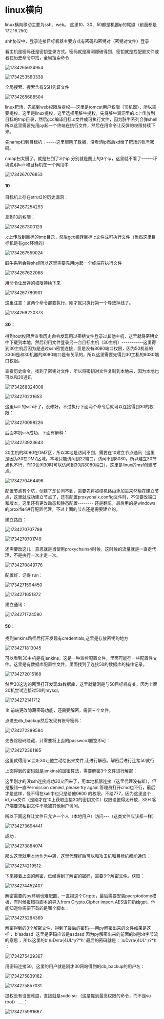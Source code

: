 #  linux横向

linux横向移动主要为ssh、web。         这里10、30、50都是机器ip的尾缀（前面都是172.16.250）

shh协议中，登录连接目标机器主要方式有密码和密钥对（密钥对文件）登录

​        看主机是密码还是密钥登录方式。密码就是猜测爆破得到，密钥就是找配置文件或者在历史命令中找，全局搜索命令

![1734265624954](https://cdn.jsdelivr.net/gh/maybeyjb/blue-team/img/202506170942346.png)

![1734253580338](https://cdn.jsdelivr.net/gh/maybeyjb/blue-team/img/202506170942347.png)

  全局搜索、搜索含有SSH凭证文件

![1734265688504](https://cdn.jsdelivr.net/gh/maybeyjb/blue-team/img/202506170942348.png)

  linux靶场，先拿到web权限后提权---这里是tomcat用户权限（10机器），所以需要提权，这里是linux提权，这里选择用脏牛提权，先将脏牛漏洞里的.c上传放到目标的tmp目录，然后gcc编译目标.c文件成可执行文件，因为脏牛系列会弹shell所以这里需要先用py起一个终端在执行文件，然后在用命令让反弹的权限持续下来。

先namp扫到目标机：-----这里眼瞎了耽搁，没看清ip然后xd给了靶场的账号密码。

nmap扫太慢了。就是扫到了3个ip  分别就是图上的3个ip，这里就不看了------环境说明kali 和目标机在一个网段中

![1734267076853](https://cdn.jsdelivr.net/gh/maybeyjb/blue-team/img/202506170942349.png)

#### 10

目标机上存在strut2的历史漏洞：

![1734267254293](https://cdn.jsdelivr.net/gh/maybeyjb/blue-team/img/202506170942350.png)

拿到10的权限：

![1734267300129](https://cdn.jsdelivr.net/gh/maybeyjb/blue-team/img/202506170942351.png)

.c上传放到目标的tmp目录，然后gcc编译目标.c文件成可执行文件（当然这里目标机是有gcc环境的）

![1734267559024](https://cdn.jsdelivr.net/gh/maybeyjb/blue-team/img/202506170942352.png)



脏牛系列会弹shell所以这里需要先用py起一个终端在执行文件

![1734267622068](https://cdn.jsdelivr.net/gh/maybeyjb/blue-team/img/202506170942353.png)

用命令让反弹的权限持续下来

![1734267780901](https://cdn.jsdelivr.net/gh/maybeyjb/blue-team/img/202506170942354.png)

这里注意：这两个命令都要执行，刚才就只执行第一个导致掉线了。

![1734268220373](https://cdn.jsdelivr.net/gh/maybeyjb/blue-team/img/202506170942355.png)

#### 30：

得到root权限后查看历史命令发现用过密钥文件登录过其他主机，这里就将密钥文件下载到本地，然后利用文件登录另一台目标主机（30主机）-----------这里得到30主机后因为是通过ssh密钥连接，但是没有8080端口权限，因为50机器的3306是和30机器的8080端口是有关系的，所以这里需要先得到30主机的8080端口权限。

查看历史命令，找到了密钥对文件，所以将密钥对文件复制到本地来，因为本地也可以和30通讯

![1734268324008](https://cdn.jsdelivr.net/gh/maybeyjb/blue-team/img/202506170942356.png)

![1734270231653](https://cdn.jsdelivr.net/gh/maybeyjb/blue-team/img/202506170942357.png)

这里kali 的ssh坏了，没修好，不过执行下面两个命令后就可以连接得到30的权限：

![1734270098226](https://cdn.jsdelivr.net/gh/maybeyjb/blue-team/img/202506170942358.png)



后面本机ssh成功，下面有解释：

![1734273923643](https://cdn.jsdelivr.net/gh/maybeyjb/blue-team/img/202506170942359.png)

​      30主机的8080在DMZ区，所以本地是访问不到，需要在10建立节点通讯（这里是因为30在DMZ区域，本地只能访问到22端口，访问不到8080，所以建立30节点也不行，而10访问30时可以访问到30的8080端口），这里是linux的msf创建节点。

![1734270464496](https://cdn.jsdelivr.net/gh/maybeyjb/blue-team/img/202506170942360.png)

  配置节点有个坑，创建了却访问不到，需要先将被控机路由添加进来然后在建立节点，这里就成功建立节点了，还有配置proxychaix.config文件时，不仅要改端口和版本，这里还有更改动态和静态配置--------  还是翻车，最后用的是windows的proxifier进行配置代理。不过上面的节点还是需要建立的。

建立路由：

![1734270707798](https://cdn.jsdelivr.net/gh/maybeyjb/blue-team/img/202506170942361.png)

![1734270701749](https://cdn.jsdelivr.net/gh/maybeyjb/blue-team/img/202506170942362.png)

还需要改这儿：意思就是当使用proxychains4时候，这时候的流量就是一直走代理，不是执行一次才走一次。

![1734270849776](https://cdn.jsdelivr.net/gh/maybeyjb/blue-team/img/202506170942363.png)

配置好，记得   run：

![1734271594450](https://cdn.jsdelivr.net/gh/maybeyjb/blue-team/img/202506170942364.png)

![1734271651872](https://cdn.jsdelivr.net/gh/maybeyjb/blue-team/img/202506170942365.png)

建立通讯：

![1734271724580](https://cdn.jsdelivr.net/gh/maybeyjb/blue-team/img/202506170942366.png)

#### 50：

找到jenkins路径后打开发现有credentials,这里是存放密钥的地方

![1734271813045](https://cdn.jsdelivr.net/gh/maybeyjb/blue-team/img/202506170942368.png)

可以看到30主机是有jenkins，这是一种监控配置文件，里面可能存一些配置性文件。这里是有数据库配置性文件，里面找到了连接50的数据库的操作记录，

![1734272015168](https://cdn.jsdelivr.net/gh/maybeyjb/blue-team/img/202506170942369.png)

然后30这边的网页打开发现da数据库，这里就猜测是与50目标机有关，因为上面30机尝试连接过50的mysql。

![1734272141712](https://cdn.jsdelivr.net/gh/maybeyjb/blue-team/img/202506170942370.png)

1h  前端更改隐藏密码功能，还需要解密，需要三个文件。

点进去db_backup然后发现有账号密码：

![1734272289584](https://cdn.jsdelivr.net/gh/maybeyjb/blue-team/img/202506170942371.png)

先去除密码隐藏，只需要将上面的password置空即可：

![1734272361165](https://cdn.jsdelivr.net/gh/maybeyjb/blue-team/img/202506170942372.png)

 这里就得用nc监听30让他主动给出来文件,让进行解密。解密后进行连接50就行

上面得到的密码就是jenkins的加密算法，需要解密3个文件进行解密：

这里刚才的没ssh连接成功30又回来了，用本地机器连接（这里代理没有断），但是报错一直Permission denied, please try again.管理员打开cmd也不行，最后才是这样，怪不得在kali中也只是给他0600 的权限，不给777，因为这里这个id_rsa文件（是刚才在10上获取连接30的密钥文件）权限设置得太开放，SSH 客户端要求私钥文件不能被其他用户访问。

所以下面这样让文件只允许一个人（本地用户）访问---（这类文件应该都一样）

![1734273694441](https://cdn.jsdelivr.net/gh/maybeyjb/blue-team/img/202506170942373.png)

成功：

![1734273884074](https://cdn.jsdelivr.net/gh/maybeyjb/blue-team/img/202506170942374.png)

那么这里就用本地作为中转，这里代理好后可以和攻击机和目标机都能通讯：

![1734274219512](https://cdn.jsdelivr.net/gh/maybeyjb/blue-team/img/202506170942375.png)

下来接着上面的解密，已经得到了解密的密码，需要3个解密文件。获取：

![1734274452407](https://cdn.jsdelivr.net/gh/maybeyjb/blue-team/img/202506170942376.png)

解密需要的py环境也难配置，一直报这个Crtpto，最后需要安装pycrptodome模板，有时候报错将脚本的导入from Crypto.Cipher import AES语句扔给gpt，他能知道你需要下载的是哪个脚本：

![1734275284369](https://cdn.jsdelivr.net/gh/maybeyjb/blue-team/img/202506170942377.png)

解密得到的3个解密文件，得到了最后的密码---用py解密出来的文件如果是这样：     b'asdasd'   这里是密码应该是asdasd   因为py解密出来的前面的b是bit字节流的意思  ，所以这里的b')uDvra{4UL^;r?*h'   最后的密码就是：       	)uDvra{4UL^;r?*h   ：

![1734275429367](https://cdn.jsdelivr.net/gh/maybeyjb/blue-team/img/202506170942378.png)

用密码连接50，这里的用户就是刚才30网站得到的db_backup的用户名：

![1734275839162](https://cdn.jsdelivr.net/gh/maybeyjb/blue-team/img/202506170942379.png)

![1734275857031](https://cdn.jsdelivr.net/gh/maybeyjb/blue-team/img/202506170942380.png)

提权没有设置难度，直接就是sudo su   （这是提到最高权限的命令，而不是su root）.....：

![1734275991667](https://cdn.jsdelivr.net/gh/maybeyjb/blue-team/img/202506170942381.png)

